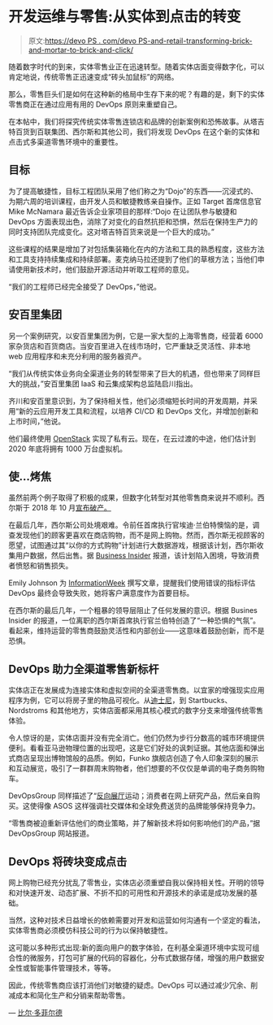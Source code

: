 # 开发运维与零售:从实体到点击的转变

> 原文:[https://devo PS . com/devo PS-and-retail-transforming-brick-and-mortar-to-brick-and-click/](https://devops.com/devops-and-retail-transforming-brick-and-mortar-to-brick-and-click/)

随着数字时代的到来，实体零售业正在迅速转型。随着实体店面变得数字化，可以肯定地说，传统零售正迅速变成“砖头加鼠标”的网络。

那么，零售巨头们是如何在这种新的格局中生存下来的呢？有趣的是，剩下的实体零售商正在通过应用有用的 DevOps 原则来重塑自己。

在本帖中，我们将探究传统实体零售连锁店和品牌的创新案例和恐怖故事。从塔吉特百货到百联集团、西尔斯和其他公司，我们将发现 DevOps 在这个新的实体和点击式多渠道零售环境中的重要性。

## 目标

为了提高敏捷性，目标工程团队采用了他们称之为“Dojo”的东西——沉浸式的、为期六周的培训课程，由开发人员和敏捷教练亲自操作。正如 Target 首席信息官 Mike McNamara 最近告诉企业家项目的那样:“Dojo 在让团队参与敏捷和 DevOps 方面表现出色，消除了对变化的自然抗拒和恐惧，然后在保持生产力的同时支持团队完成变化。这对塔吉特百货来说是一个巨大的成功。”

这些课程的结果是增加了对包括集装箱化在内的方法和工具的熟悉程度，这些方法和工具支持持续集成和持续部署。麦克纳马拉还提到了他们的草根方法；当他们申请使用新技术时，他们鼓励开源活动并听取工程师的意见。

“我们的工程师已经完全接受了 DevOps，”他说。

## 安百里集团

另一个案例研究，以安百里集团为例，它是一家大型的上海零售商，经营着 6000 家杂货店和百货商店。当安百里进入在线市场时，它严重缺乏灵活性、非本地 web 应用程序和未充分利用的服务器资产。

“我们从传统实体业务向全渠道业务的转型带来了巨大的机遇，但也带来了同样巨大的挑战，”安百里集团 IaaS 和云集成架构总监陆启川指出。

齐川和安百里意识到，为了保持相关性，他们必须缩短长时间的开发周期，并采用“新的云应用开发工具和流程，以培养 CI/CD 和 DevOps 文化，并增加创新和上市时间，”他说。

他们最终使用 [OpenStack](https://www.openstack.org/) 实现了私有云。现在，在云过渡的中途，他们估计到 2020 年底将拥有 1000 万台虚拟机。

## 使...烤焦

虽然前两个例子取得了积极的成果，但数字化转型对其他零售商来说并不顺利。西尔斯于 2018 年 10 月[宣布破产。](https://www.cnbc.com/2018/10/15/sears-files-for-bankruptcy.html)

在最后几年，西尔斯公司处境艰难。令前任首席执行官埃迪·兰伯特懊恼的是，调查发现他们的顾客更喜欢在商店购物，而不是网上购物。然而，西尔斯无视顾客的愿望，试图通过其“以你的方式购物”计划进行大数据游戏，根据该计划，西尔斯收集用户数据，然后出售。据 [Business Insider](https://www.businessinsider.com/sears-workers-reveal-bad-workplace-2016-6) 报道，该计划陷入困境，导致消费者愤怒和销售损失。

Emily Johnson 为 [InformationWeek](https://www.informationweek.com/devops/devops-experts-share-advice-on-measuring-success/d/d-id/1332518) 撰写文章，提醒我们使用错误的指标评估 DevOps 最终会导致失败，她将客户满意度作为首要目标。

在西尔斯的最后几年，一个粗暴的领导层阻止了任何发展的意识。根据 Busines Insider 的报道，一位离职的西尔斯首席执行官兰伯特创造了“一种恐惧的气氛”。看起来，维持运营的零售商鼓励灵活性和内部创业——这意味着鼓励创新，而不是恐惧。

## DevOps 助力全渠道零售新标杆

实体店正在发展成为连接实体和虚拟空间的全渠道零售商。以宜家的增强现实应用程序为例，它可以将房子里的物品可视化。从[迪士尼](https://www.webcredible.com/blog/disneys-magical-omnichannel-experience/)，到 Startbucks、Nordstroms 和其他地方，实体店面都采用其核心模式的数字分支来增强传统零售体验。

令人惊讶的是，实体店面并没有完全消亡。他们仍然为步行分数高的城市环境提供便利。看看亚马逊物理位置的出现吧，这是它们好处的讽刺证据。其他店面和弹出式商店呈现出博物馆般的品质。例如，Funko 旗舰店创造了令人印象深刻的展示和互动展览，吸引了一群群周末购物者，他们想要的不仅仅是单调的电子商务购物车。

DevOpsGroup 同样描述了“[反向展厅](https://www.devopsgroup.com/e-commerce/)运动；消费者在网上研究产品，然后亲自购买。这使得像 ASOS 这样强调社交媒体和全球免费送货的品牌能够保持竞争力。

“零售商被迫重新评估他们的商业策略，并了解新技术将如何影响他们的产品，”据 DevOpsGroup 网站报道。

## DevOps 将砖块变成点击

网上购物已经充分扰乱了零售业，实体店必须重塑自我以保持相关性。开明的领导和对快速开发、动态扩展、不折不扣的可用性和开源技术的承诺是成功发展的基础。

当然，这种对技术日益增长的依赖需要对开发和运营如何沟通有一个坚定的看法，实体零售商必须模仿科技公司的行为以保持敏捷性。

这可能以多种形式出现:新的面向用户的数字体验，在利基全渠道环境中实现可组合性的微服务，打包可扩展的代码的容器化，分布式数据存储，增强的用户数据安全性或智能事件管理技术，等等。

因此，传统零售商应该打消他们对敏捷的疑虑。DevOps 可以通过减少冗余、削减成本和简化生产和分销来帮助零售。

— [比尔·多菲尔德](https://devops.com/author/bill-doerrfeld/)